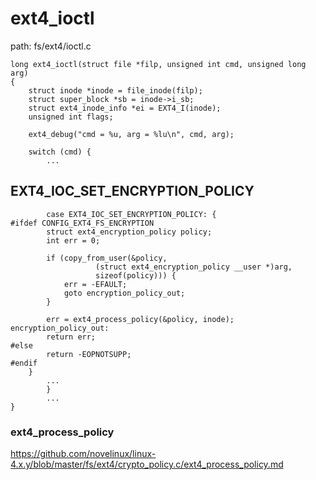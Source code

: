 ext4_ioctl
========================================

path: fs/ext4/ioctl.c
```
long ext4_ioctl(struct file *filp, unsigned int cmd, unsigned long arg)
{
	struct inode *inode = file_inode(filp);
	struct super_block *sb = inode->i_sb;
	struct ext4_inode_info *ei = EXT4_I(inode);
	unsigned int flags;

	ext4_debug("cmd = %u, arg = %lu\n", cmd, arg);

	switch (cmd) {
        ...
```

EXT4_IOC_SET_ENCRYPTION_POLICY
----------------------------------------

```
        case EXT4_IOC_SET_ENCRYPTION_POLICY: {
#ifdef CONFIG_EXT4_FS_ENCRYPTION
		struct ext4_encryption_policy policy;
		int err = 0;

		if (copy_from_user(&policy,
				   (struct ext4_encryption_policy __user *)arg,
				   sizeof(policy))) {
			err = -EFAULT;
			goto encryption_policy_out;
		}

		err = ext4_process_policy(&policy, inode);
encryption_policy_out:
		return err;
#else
		return -EOPNOTSUPP;
#endif
	}
        ...
        }
        ...
}
```

### ext4_process_policy

https://github.com/novelinux/linux-4.x.y/blob/master/fs/ext4/crypto_policy.c/ext4_process_policy.md
